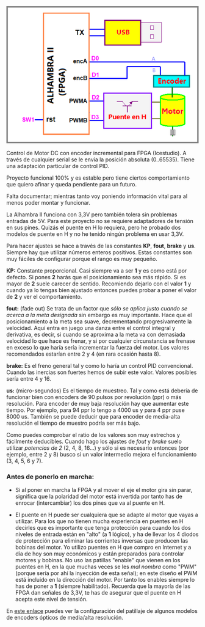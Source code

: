 ![](https://github.com/Democrito/Motor/blob/main/Motor_DC/img/esquema.png)

Control de Motor DC con encoder incremental para FPGA (Icestudio). A través de cualquier serial se le envía la posición absoluta (0..65535). Tiene una adaptación particular de control PID.

Proyecto funcional 100% y es estable pero tiene ciertos comportamiento que quiero afinar y queda pendiente para un futuro.

Falta documentar; mientras tanto voy poniendo información vital para al menos poder montar y funcionar.

La Alhambra II funciona con 3,3V pero también tolera sin problemas entradas de 5V. Para este proyecto no se requiere adaptadores de tensión en sus pines. Quizás el puente en H lo requiera, pero he probado dos modelos de puente en H y no he tenido ningún problema en usar 3,3V.

Para hacer ajustes se hace a través de las constantes **KP**, **fout**, **brake** y **us**. Siempre hay que utilizar números enteros positivos. Estas constantes son muy fáciles de configurar porque el rango es muy pequeño.

**KP:** Constante proporcional. Casi siempre va a ser **1** y es como está por defecto. Si pones **2** harás que el posicionamiento sea más rápido. Si es mayor de **2** suele carecer de sentido. Recomiendo dejarlo con el valor **1** y cuando ya lo tengas bien ajustado entonces puedes probar a poner el valor de **2** y ver el comportamiento.

**fout:** (fade out) Se trata de un factor que *sólo se aplica justo cuando se acerca a la meta designada* sin embargo es muy importante. Hace que el posicionamiento a la meta sea suave, decrementando progresivamente la velocidad. Aquí entra en juego una danza entre el control integral y derivativa, es decir, si cuando se aproxima a la meta va con demasiada velocidad lo que hace es frenar, y si por cualquier circunstancia se frenase en exceso lo que haría sería incrementar la fuerza del motor. Los valores recomendados estarían entre 2 y 4 (en rara ocasión hasta 8).

**brake:** Es el freno general tal y como lo haría un control PID convencional. Cuando las inercias son fuertes hemos de subir este valor. Valores posibles sería entre 4 y 16.

**us:** (micro-segundos) Es el tiempo de muestreo. Tal y como está debería de funcionar bien con encoders de 90 pulsos por revolución (ppr) o más resolución. Para encoder de muy baja resolución hay que aumentar este tiempo. Por ejemplo, para 94 ppr lo tengo a 4000 us y para 4 ppr puse 8000 us. También se puede deducir que para encoder de media-alta resolución el tiempo de muestro podría ser más bajo.

Como puedes comprobar el ratio de los valores son muy estrechos y fácilmente deducibles. Cuando hago los ajustes de *fout* y *brake* suelo utilizar *potencias de 2* (2, 4, 8, 16...) y sólo si es necesario entonces (por ejemplo, entre 2 y 8) busco si un valor intermedio mejora el funcionamiento (3, 4, 5, 6 y 7).

### Antes de ponerlo en marcha:

* Si al poner en marcha la FPGA y al mover el eje el motor gira sin parar, significa que la polaridad del motor está invertida por tanto has de enrocar (intercambiar) los dos pines que va al puente en H.

* El puente en H puede ser cualquiera que se adapte al motor que vayas a utilizar. Para los que no tienen mucha experiencia en puentes en H decirles que es importante que tenga protección para cuando los dos niveles de entrada están en "alto" (a **1** lógico), y ha de llevar los 4 diodos de protección para eliminar las corrientes inversas que producen las bobinas del motor. Yo utilizo puentes en H que compro en Internet y a día de hoy son muy económicos y están preparados para controlar motores y bobinas. No uso las patillas "enable" que vienen en los puentes en H, en la que muchas veces se les *mal nombra* como "PWM" (porque sería por ahí la inyección de esta señal); en este diseño el PWM está incluido en la dirección del motor. Por tanto los enables siempre lo has de poner a **1** (siempre habilitado). Recuerda que la mayoría de las FPGA dan señales de 3,3V, te has de asegurar que el puente en H acepta este nivel de tensión.

En [este enlace](https://sites.google.com/site/proyectosroboticos/encoder/modelos-de-encoders-opticos) puedes ver la configuración del patillaje de algunos modelos de encoders ópticos de media/alta resolución.

